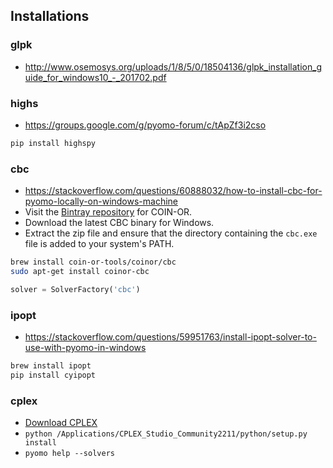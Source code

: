## Installations

### glpk

- http://www.osemosys.org/uploads/1/8/5/0/18504136/glpk_installation_guide_for_windows10_-_201702.pdf

### highs

- https://groups.google.com/g/pyomo-forum/c/tApZf3i2cso

```bash
pip install highspy
```

### cbc

- https://stackoverflow.com/questions/60888032/how-to-install-cbc-for-pyomo-locally-on-windows-machine
- Visit the [Bintray repository](https://bintray.com/coin-or/download/Cbc) for COIN-OR.
- Download the latest CBC binary for Windows.
- Extract the zip file and ensure that the directory containing the `cbc.exe` file is added to your system's PATH.

```bash
brew install coin-or-tools/coinor/cbc
sudo apt-get install coinor-cbc
```

```python
solver = SolverFactory('cbc')
```

### ipopt

- https://stackoverflow.com/questions/59951763/install-ipopt-solver-to-use-with-pyomo-in-windows

```bash
brew install ipopt
pip install cyipopt
```

### cplex

- [Download CPLEX](https://www.ibm.com/products/ilog-cplex-optimization-studio)
- `python /Applications/CPLEX_Studio_Community2211/python/setup.py install`
- `pyomo help --solvers`